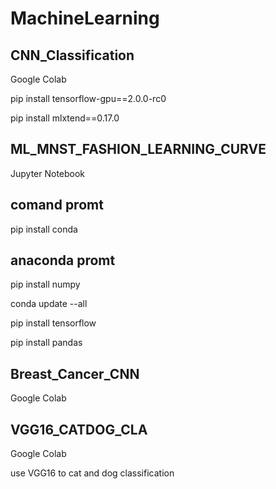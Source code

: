 # MachineLearning
## CNN_Classification

Google Colab

pip install tensorflow-gpu==2.0.0-rc0

pip install mlxtend==0.17.0


## ML_MNST_FASHION_LEARNING_CURVE

Jupyter Notebook


## comand promt 

pip install conda


## anaconda promt 

pip install numpy

conda update --all

pip install tensorflow

pip install pandas


## Breast_Cancer_CNN

Google Colab


## VGG16_CATDOG_CLA

Google Colab

use VGG16 to cat and dog classification 
